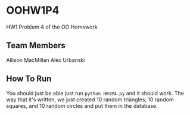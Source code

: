 # OOHW1P4
HW1 Problem 4 of the OO Homework
## Team Members 
Allison MacMillan
Alex Urbanski

## How To Run 
You should just be able just run `python HW1P4.py` and it should work. The way that it's written, we just created 10 random triangles, 10 random squares, and 10 random circles and put them in the database. 
